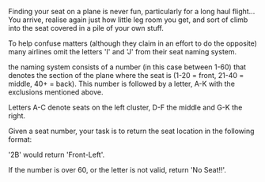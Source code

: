 Finding your seat on a plane is never fun, particularly for a long haul flight... You arrive, realise again just how little leg room you get, and sort of climb into the seat covered in a pile of your own stuff.

To help confuse matters (although they claim in an effort to do the opposite) many airlines omit the letters 'I' and 'J' from their seat naming system.

the naming system consists of a number (in this case between 1-60) that denotes the section of the plane where the seat is (1-20 = front, 21-40 = middle, 40+ = back). This number is followed by a letter, A-K with the exclusions mentioned above.

Letters A-C denote seats on the left cluster, D-F the middle and G-K the right.

Given a seat number, your task is to return the seat location in the following format:

'2B' would return 'Front-Left'.

If the number is over 60, or the letter is not valid, return 'No Seat!!'.